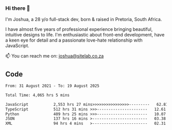 ### Hi there 👋

I'm Joshua, a 28 y/o full-stack dev, born & raised in Pretoria, South Africa. 

I have almost five years of professional experience bringing beautiful, intuitive designs to life. I'm enthusiastic about front-end development, have a keen eye for detail and a passionate love-hate relationship with JavaScript.

📫 You can reach me on: joshua@sitelab.co.za

## **Code**

<!--START_SECTION:waka-->

```txt
From: 31 August 2021 - To: 19 August 2025

Total Time: 4,065 hrs 5 mins

JavaScript           2,553 hrs 27 mins>>>>>>>>>>>>>>>>---------   62.81 %
TypeScript           512 hrs 31 mins >>>----------------------   12.61 %
Python               409 hrs 25 mins >>>----------------------   10.07 %
JSON                 137 hrs 16 mins >------------------------   03.38 %
XML                  94 hrs 4 mins   >------------------------   02.31 %
```

<!--END_SECTION:waka-->

